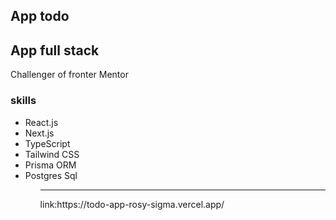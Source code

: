 ## App todo


<h2> App full stack  </h2>
<p> Challenger of fronter Mentor  </p>

<h3>skills</h3>
<ul>
  <li>React.js</li>
  <li>Next.js</li>
  <li>TypeScript</li>
  <li>Tailwind CSS</li>
  <li> Prisma ORM</li>
  <li> Postgres Sql</li>
<ul>

<hr/>
<span>link:https://todo-app-rosy-sigma.vercel.app/</span>